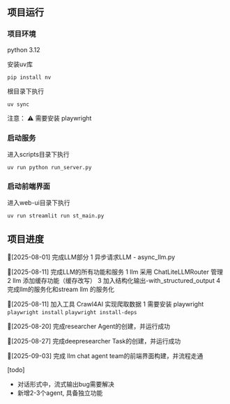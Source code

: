 ## 项目运行

### 项目环境
python 3.12

安装uv库
```shell
pip install nv
```

根目录下执行
```shell
uv sync
```

注意： ⚠️ 需要安装 playwright 

### 启动服务
进入scripts目录下执行
``` shell
uv run python run_server.py
```

### 启动前端界面
进入web-ui目录下执行
``` shell
uv run streamlit run st_main.py
```


## 项目进度

🚀[2025-08-01] 完成LLM部分
1 异步请求LLM - async_llm.py

🚀[2025-08-11] 完成LLM的所有功能和服务
1 llm 采用 ChatLiteLLMRouter 管理
2 llm 添加缓存功能（缓存改写）
3 加入结构化输出-with_structured_output
4 完成llm的服务化和stream llm 的服务化

🚀[2025-08-11] 加入工具 Crawl4AI 实现爬取数据
1 需要安装 playwright ``` playwright install ``` ``` playwright install-deps ```

🚀[2025-08-20] 完成researcher Agent的创建，并运行成功

🚀[2025-08-27] 完成deepresearcher Task的创建，并运行成功

🚀[2025-09-03] 完成 llm chat agent team的前端界面构建，并流程走通

[todo]
- 对话形式中，流式输出bug需要解决
- 新增2-3个agent, 具备独立功能






